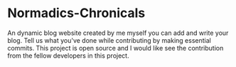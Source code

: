 # Normadics-Chronicals
An dynamic blog website created by me myself you can add and write your blog.
Tell us what you've done while contributing by making essential commits. 
This project is open source and I would like see the contribution from the fellow developers in this project.
